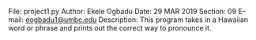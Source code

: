 File:           project1.py
Author:         Ekele Ogbadu
Date:           29 MAR 2019
Section:        09
E-mail:         eogbadu1@umbc.edu
Description:    This program takes in a Hawaiian word or phrase and prints
                out the correct way to pronounce it.

